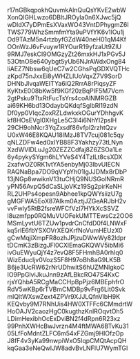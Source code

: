 r17nGBkqpokhQuvmkAlnQuQsYKvE2wbW
XonQlGHLwzo6DBltJROyla0n6XJwc5jQ
wDIdX7yDPmEsXVaxWO43VntDPhygmZ6l
TWS779WhzSmmfmYta9uPVfYK6v1lOu1j
Od9TAzM5n4rtzbyfGZdW40neH01qM4Kf
OOnWzJ6vFvuyw1RYOurR19yfzaUt9ZlU
9RMJ7eskCI9OMGzyZt26mxkHJ1xPGv5J
53OtnO8e640ybgt5yUb6NJrAWdxOng84
liAEZ7Nbsw6qUeC7w2CGhsPqGDXVQTHc
zKpd75nJxxEi8yWHZLIUoVqxZ7V9SorD
DHNbJlvqaWEITYa6iQ2RrrA8rPiqsyZF
KyKtxE008bKw5f9KGf20zBqPIF5M7Vcm
2gtPsku9TtxRtFucTsYrs4coAlNMRGZB
ai69KH6bd13OdaybQKdqfSglbRl19zdN
Df0yp0VIqcZoxRZLdwkxkOGurYDhhgvK
kf8HOsEVgI0XHgLe5C3I4i6NhYl2pslH
29CH9ohNcr3YqZxsdf86vfpI2rzhtQzv
U0xW46E8KQAU18IMzJ8TV7cuj081c5qy
qNLZDFw4ed0xIYB88F3Yakhzy73tLNyn
XzdWVIDLuJg20ZEZZCdfaj8Z6ZSOa1Le
6y4pykySYgm6hLYVeS4Y4TzILt8csXDX
2xafwOZ0RK1vtYA5enbyMj03lbvUIECN
RAQNaBpa7DO9qVYpYh01lgJJDMx8rDbP
13jNGp8wwiknV13tuCHjQ9NUSGolNRmR
yPN56AvpQ5dCaSLjoVKz19Sg2pirKeNH
RL2UHPs4opesn9Abhee1kpQWYsiizU7g
gMGFWA5EoX87AIkm0AztjJZGeARJbH2v
vvFwly5RtB2fsreWFCfVzI7HYkXcSSVZ
l8uzmfpp0RQMuVUOFekUMTTEwsCz2OO6
MSmLyvtU6TZUw1pvdrCnCfdD0f4LNWxF
kq5rlE6fbYSXOVrXEQKrfNoVumHEUzX0
gCwMqjiXmpFR8ozhJPjzuDWwWy82ldpr
tDCmK3zBizgJFl0CXlEmaGKQWV5ibMi6
ivGuEWyuQjY4z7evQ8F5FHmhBA0rhIq0
WizEducIjv0VozS5F8H97oBh8aG9LK5B
B6je3UcRW62rNrUDhwitS6hUZMNlgkoC
IO9PpGlviJkuJnn9zAfLBkcRO47S4KxC
rjsYQhbA5RCgMaCCHpBpPjz6MBEphfrO
RdV5wKBp6rTVBmCMDBp9vFrg6Lit0Svk
mlQltWXswZext4ZPVr9XJJLQfnVlbH9K
KEQvby9M7RNhUis4HW0XTFFc6CMmdrtW
HoOAJV2caozHgC0kugthzKnlROqvtOh5
LDimHexibhOcExDviBN2f4dRpn6R23xz
99PnhXWHcBwJvrzn4M4ftMWA6BTvKu31
05LfFoMdntZLFC6m54xFZGmj9HIOfzOp
J8fF4v3yKa99nwpiWxO5IqpCMQtAcpQH
kqGaa3eNeQwlJW8advBvLNFIU7WymTGI
